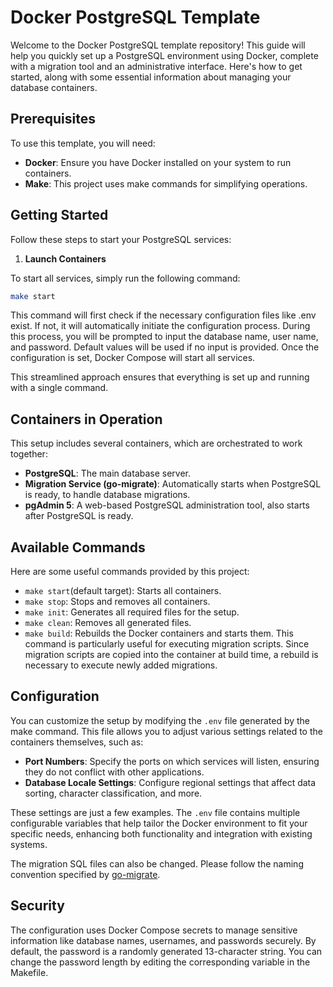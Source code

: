 # Docker PostgreSQL Template

Welcome to the Docker PostgreSQL template repository! This guide will help you quickly set up a PostgreSQL environment using Docker, complete with a migration tool and an administrative interface. Here's how to get started, along with some essential information about managing your database containers.

## Prerequisites

To use this template, you will need:

* **Docker**: Ensure you have Docker installed on your system to run containers.
* **Make**: This project uses make commands for simplifying operations.

## Getting Started

Follow these steps to start your PostgreSQL services:

1. **Launch Containers**

To start all services, simply run the following command:

```bash
make start
```

This command will first check if the necessary configuration files like .env exist. If not, it will automatically initiate the configuration process. During this process, you will be prompted to input the database name, user name, and password. Default values will be used if no input is provided. Once the configuration is set, Docker Compose will start all services.

This streamlined approach ensures that everything is set up and running with a single command.

## Containers in Operation

This setup includes several containers, which are orchestrated to work together:

* **PostgreSQL**: The main database server.
* **Migration Service (go-migrate)**: Automatically starts when PostgreSQL is ready, to handle database migrations.
* **pgAdmin 5**: A web-based PostgreSQL administration tool, also starts after PostgreSQL is ready.

## Available Commands

Here are some useful commands provided by this project:

* `make start`(default target): Starts all containers.
* `make stop`: Stops and removes all containers.
* `make init`: Generates all required files for the setup.
* `make clean`: Removes all generated files.
* `make build`: Rebuilds the Docker containers and starts them. This command is particularly useful for executing migration scripts. Since migration scripts are copied into the container at build time, a rebuild is necessary to execute newly added migrations.

## Configuration

You can customize the setup by modifying the `.env` file generated by the make command. This file allows you to adjust various settings related to the containers themselves, such as:

* **Port Numbers**: Specify the ports on which services will listen, ensuring they do not conflict with other applications.
* **Database Locale Settings**: Configure regional settings that affect data sorting, character classification, and more.

These settings are just a few examples. The `.env` file contains multiple configurable variables that help tailor the Docker environment to fit your specific needs, enhancing both functionality and integration with existing systems.

The migration SQL files can also be changed. Please follow the naming convention specified by [go-migrate](https://github.com/golang-migrate/migrate).

## Security

The configuration uses Docker Compose secrets to manage sensitive information like database names, usernames, and passwords securely. By default, the password is a randomly generated 13-character string. You can change the password length by editing the corresponding variable in the Makefile.